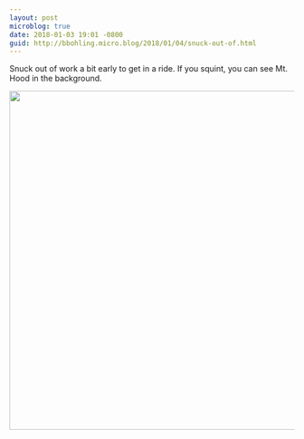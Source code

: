 ```yaml
---
layout: post
microblog: true
date: 2018-01-03 19:01 -0800
guid: http://bbohling.micro.blog/2018/01/04/snuck-out-of.html
---
```

Snuck out of work a bit early to get in a ride. If you squint, you can see Mt. Hood in the background.

<img src="http://micro.brandonbohling.com/uploads/2018/cb8cad5df6.jpg" width="600" height="599" />
